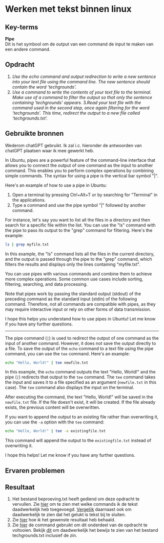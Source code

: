 # Werken met tekst binnen linux


## Key-terms
**Pipe**  
Dit is het symbool om de output van een command de input te maken van een andere command. 

## Opdracht 
1. *Use the echo command and output redirection to write a new sentence into your text file using the command line. The new sentence should contain the word ‘techgrounds’.*  
2. *Use a command to write the contents of your text file to the terminal. Make use of a command to filter the output so that only the sentence containing ‘techgrounds’ appears.*
3.*Read your text file with the command used in the second step, once again filtering for the word ‘techgrounds’. This time, redirect the output to a new file called ‘techgrounds.txt’.*



## Gebruikte bronnen
Wederom chatGPT gebruikt. Ik zal i.c. hieronder de antwoorden van chatGPT plaatsen waar ik mee gewerkt heb.  

In Ubuntu, pipes are a powerful feature of the command-line interface that allows you to connect the output of one command as the input to another command. This enables you to perform complex operations by combining simple commands. The syntax for using a pipe is the vertical bar symbol "|".

Here's an example of how to use a pipe in Ubuntu:

1. Open a terminal by pressing Ctrl+Alt+T or by searching for "Terminal" in the applications.
2. Type a command and use the pipe symbol "|" followed by another command.

For instance, let's say you want to list all the files in a directory and then search for a specific file within the list. You can use the "ls" command with the pipe to pass its output to the "grep" command for filtering. Here's the example:

```bash
ls | grep myfile.txt
```

In this example, the "ls" command lists all the files in the current directory, and the output is passed through the pipe to the "grep" command, which filters the results and displays only the lines containing "myfile.txt".

You can use pipes with various commands and combine them to achieve more complex operations. Some common use cases include sorting, filtering, searching, and data processing.

Note that pipes work by passing the standard output (stdout) of the preceding command as the standard input (stdin) of the following command. Therefore, not all commands are compatible with pipes, as they may require interactive input or rely on other forms of data transmission.

I hope this helps you understand how to use pipes in Ubuntu! Let me know if you have any further questions.

-------

The pipe command (`|`) is used to redirect the output of one command as the input of another command. However, it does not save the output directly to a file. To save the output of the `echo` command to a text file using the pipe command, you can use the `tee` command. Here's an example:

```bash
echo "Hello, World!" | tee newfile.txt
```

In this example, the `echo` command outputs the text "Hello, World!" and the pipe (`|`) redirects that output to the `tee` command. The `tee` command takes the input and saves it to a file specified as an argument (`newfile.txt` in this case). The `tee` command also displays the input on the terminal.

After executing the command, the text "Hello, World!" will be saved in the `newfile.txt` file. If the file doesn't exist, it will be created. If the file already exists, the previous content will be overwritten.

If you want to append the output to an existing file rather than overwriting it, you can use the `-a` option with the `tee` command:

```bash
echo "Hello, World!" | tee -a existingfile.txt
```

This command will append the output to the `existingfile.txt` instead of overwriting it.

I hope this helps! Let me know if you have any further questions.



## Ervaren problemen


## Resultaat
1. Het bestand beproeving.txt heeft gediend om deze opdracht te vervullen. Zie [hier](1.toevoeging.PNG/1.toevoeging.PNG) om te zien met welke commands ik de tekst daadwerkelijk heb toegevoegd. [Vergelijk](./1.1.Snip.PNG) daarnaast ook om daadwerkelijk te zien dat het gelukt is tekst bij te sluiten. 
2. Zie [hier](./2.Justone.PNG) hoe ik het gewenste resultaat heb behaald. 
3. Zie [hier](./3.code.PNG) de command gebruikt om dit onderdeel van de opdracht te voltooien. Bekijk [dit](3.nieuwe_file.PNG) om daadwerkelijk het bewijs te zien van het bestand techgrounds.txt inclusief de zin. 
